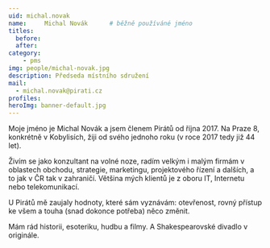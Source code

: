 ```yaml
---
uid: michal.novak
name:     Michal Novák  	# běžně používáné jméno
titles:
  before: 
  after:
category: 
    - pms
img: people/michal-novak.jpg  
description: Předseda místního sdružení
mail: 
  - michal.novak@pirati.cz
profiles:
heroImg: banner-default.jpg  
---
```


Moje jméno je Michal Novák a jsem členem Pirátů od října 2017. Na Praze 8, konkrétně v Kobylisích, žiji od svého jednoho roku (v roce 2017 tedy již 44 let).

Živím se jako konzultant na volné noze, radím velkým i malým firmám v oblastech obchodu, strategie, marketingu, projektového řízení a dalších, a to jak v ČR tak v zahraničí. Většina mých klientů je z oboru IT, Internetu nebo telekomunikací.

U Pirátů mě zaujaly hodnoty, které sám vyznávám: otevřenost, rovný přístup ke všem a touha (snad dokonce potřeba) něco změnit.

Mám rád historii, esoteriku, hudbu a filmy. A Shakespearovské divadlo v originále.

